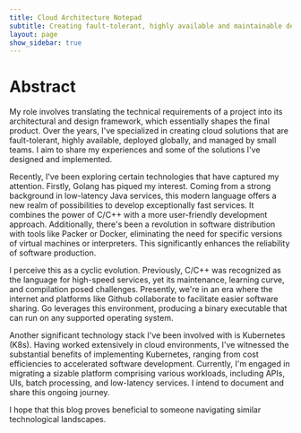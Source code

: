 ```yaml
---
title: Cloud Architecture Notepad
subtitle: Creating fault-tolerant, highly available and maintainable deployments
layout: page
show_sidebar: true
---
```


# Abstract

My role involves translating the technical requirements of a project into its architectural and design framework, which essentially shapes the final product. Over the years, I've specialized in creating cloud solutions that are fault-tolerant, highly available, deployed globally, and managed by small teams. I aim to share my experiences and some of the solutions I've designed and implemented.

Recently, I've been exploring certain technologies that have captured my attention. Firstly, Golang has piqued my interest. Coming from a strong background in low-latency Java services, this modern language offers a new realm of possibilities to develop exceptionally fast services. It combines the power of C/C++ with a more user-friendly development approach. Additionally, there's been a revolution in software distribution with tools like Packer or Docker, eliminating the need for specific versions of virtual machines or interpreters. This significantly enhances the reliability of software production.

I perceive this as a cyclic evolution. Previously, C/C++ was recognized as the language for high-speed services, yet its maintenance, learning curve, and compilation posed challenges. Presently, we're in an era where the internet and platforms like Github collaborate to facilitate easier software sharing. Go leverages this environment, producing a binary executable that can run on any supported operating system.

Another significant technology stack I've been involved with is Kubernetes (K8s). Having worked extensively in cloud environments, I've witnessed the substantial benefits of implementing Kubernetes, ranging from cost efficiencies to accelerated software development. Currently, I'm engaged in migrating a sizable platform comprising various workloads, including APIs, UIs, batch processing, and low-latency services. I intend to document and share this ongoing journey.

I hope that this blog proves beneficial to someone navigating similar technological landscapes.
